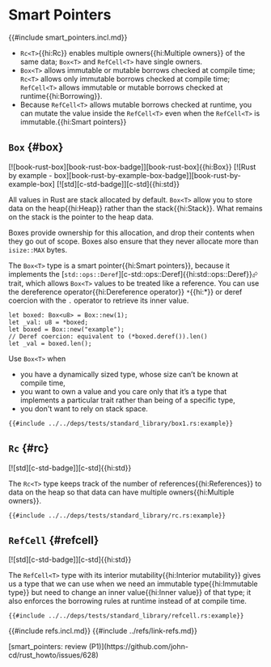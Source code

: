 # Smart Pointers

{{#include smart_pointers.incl.md}}

- `Rc<T>`{{hi:Rc<T>}} enables multiple owners{{hi:Multiple owners}} of the same data; `Box<T>` and `RefCell<T>` have single owners.
- `Box<T>` allows immutable or mutable borrows checked at compile time; `Rc<T>` allows only immutable borrows checked at compile time; `RefCell<T>` allows immutable or mutable borrows checked at runtime{{hi:Borrowing}}.
- Because `RefCell<T>` allows mutable borrows checked at runtime, you can mutate the value inside the `RefCell<T>` even when the `RefCell<T>` is immutable.{{hi:Smart pointers}}

## `Box` {#box}

[![book-rust-box][book-rust-box-badge]][book-rust-box]{{hi:Box}} [![Rust by example - box][book-rust-by-example-box-badge]][book-rust-by-example-box] [![std][c-std-badge]][c-std]{{hi:std}}

All values in Rust are stack allocated by default. `Box<T>` allow you to store data on the heap{{hi:Heap}} rather than the stack{{hi:Stack}}. What remains on the stack is the pointer to the heap data.

Boxes provide ownership for this allocation, and drop their contents when they go out of scope. Boxes also ensure that they never allocate more than `isize::MAX` bytes.

The `Box<T>` type is a smart pointer{{hi:Smart pointers}}, because it implements the [`std::ops::Deref`][c-std::ops::Deref]{{hi:std::ops::Deref}}⮳ trait, which allows `Box<T>` values to be treated like a reference. You can use the dereference operator{{hi:Dereference operator}} `*`{{hi:*}} or deref coercion with the `.` operator to retrieve its inner value.

```rust,editable
let boxed: Box<u8> = Box::new(1);
let _val: u8 = *boxed;
let boxed = Box::new("example");
// Deref coercion: equivalent to (*boxed.deref()).len()
let _val = boxed.len();
```

Use `Box<T>` when

- you have a dynamically sized type, whose size can’t be known at compile time,
- you want to own a value and you care only that it’s a type that implements a particular trait rather than being of a specific type,
- you don't want to rely on stack space.

```rust,editable
{{#include ../../deps/tests/standard_library/box1.rs:example}}
```

## `Rc` {#rc}

[![std][c-std-badge]][c-std]{{hi:std}}

The `Rc<T>` type keeps track of the number of references{{hi:References}} to data on the heap so that data can have multiple owners{{hi:Multiple owners}}.

```rust,editable
{{#include ../../deps/tests/standard_library/rc.rs:example}}
```

## `RefCell` {#refcell}

[![std][c-std-badge]][c-std]{{hi:std}}

The `RefCell<T>` type with its interior mutability{{hi:Interior mutability}} gives us a type that we can use when we need an immutable type{{hi:Immutable type}} but need to change an inner value{{hi:Inner value}} of that type; it also enforces the borrowing rules at runtime instead of at compile time.

```rust,editable
{{#include ../../deps/tests/standard_library/refcell.rs:example}}
```

{{#include refs.incl.md}}
{{#include ../refs/link-refs.md}}

<div class="hidden">
[smart_pointers: review (P1)](https://github.com/john-cd/rust_howto/issues/628)

</div>
